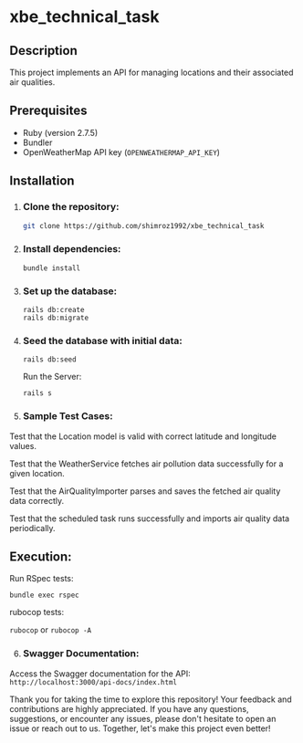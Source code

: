 # xbe_technical_task

## Description
This project implements an API for managing locations and their associated air qualities.

## Prerequisites
- Ruby (version 2.7.5)
- Bundler
- OpenWeatherMap API key (`OPENWEATHERMAP_API_KEY`)

## Installation
1. ### Clone the repository:
   ```bash
   git clone https://github.com/shimroz1992/xbe_technical_task

2. ### Install dependencies:
   
   `bundle install`   
3. ### Set up the database:

   `rails db:create`  
   `rails db:migrate`    
4. ### Seed the database with initial data:

    `rails db:seed`

    Run the Server:  

    `rails s`   

5. ### Sample Test Cases:  
  Test that the Location model is valid with correct latitude and longitude values.

Test that the WeatherService fetches air pollution data successfully for a given location.  

Test that the AirQualityImporter parses and saves the fetched air quality data correctly.  

Test that the scheduled task runs successfully and imports air quality data periodically.      

## Execution:  
Run RSpec tests:

`bundle exec rspec`

rubocop tests:

`rubocop` or `rubocop -A`

6. ### Swagger Documentation:
Access the Swagger documentation for the API: `http://localhost:3000/api-docs/index.html`    


Thank you for taking the time to explore this repository! Your feedback and contributions are highly appreciated. If you have any questions, suggestions, or encounter any issues, please don't hesitate to open an issue or reach out to us. Together, let's make this project even better!
